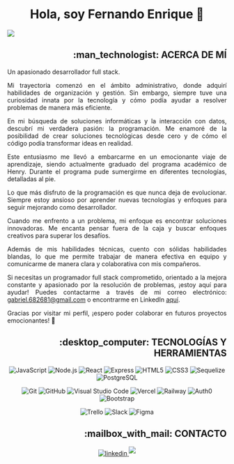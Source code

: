 <h1 align="center">Hola, soy Fernando Enrique 👋</h1>
<img src="https://readme-typing-svg.herokuapp.com?font=Architects+Daughter&color=22EBF7&size=25&center=false&lines=Full+stack+web+developer..."/>

<h2 align="right">:man_technologist: ACERCA DE MÍ</h2>
<section align="justify">
  
Un apasionado desarrollador full stack.

Mi trayectoria comenzó en el ámbito administrativo, donde adquirí habilidades de organización y gestión. Sin embargo, siempre tuve una curiosidad innata por la tecnología y cómo podía ayudar a resolver problemas de manera más eficiente.

En mi búsqueda de soluciones informáticas y la interacción con datos, descubrí mi verdadera pasión: la programación. Me enamoré de la posibilidad de crear soluciones tecnológicas desde cero y de cómo el código podía transformar ideas en realidad.

Este entusiasmo me llevó a embarcarme en un emocionante viaje de aprendizaje, siendo actualmente graduado del programa académico de Henry. Durante el programa pude sumergirme en diferentes tecnologías, detalladas al pie.

Lo que más disfruto de la programación es que nunca deja de evolucionar. Siempre estoy ansioso por aprender nuevas tecnologías y enfoques para seguir mejorando como desarrollador.

Cuando me enfrento a un problema, mi enfoque es encontrar soluciones innovadoras. Me encanta pensar fuera de la caja y buscar enfoques creativos para superar los desafíos.

Además de mis habilidades técnicas, cuento con sólidas habilidades blandas, lo que me permite trabajar de manera efectiva en equipo y comunicarme de manera clara y colaborativa con mis compañeros.

Si necesitas un programador full stack comprometido, orientado a la mejora constante y apasionado por la resolución de problemas, ¡estoy aquí para ayudar! Puedes contactarme a través de mi correo electrónico: gabriel.682681@gmail.com o encontrarme en LinkedIn [aquí](https://www.linkedin.com/in/fernando-enrique/).

Gracias por visitar mi perfil, ¡espero poder colaborar en futuros proyectos emocionantes! 🚀 
</section>

<h2 align="right">:desktop_computer: TECNOLOGÍAS Y HERRAMIENTAS</h2>
<section align="center">

<!--JavaScript, NodeJS, React, Express, HTML, CSS, Sequelize, PostgreSQL -->
![JavaScript](https://img.shields.io/badge/JavaScript%20-%23F7DF1E.svg?style=for-the-badge&logo=javascript&logoColor=black)
![Node.js](https://img.shields.io/badge/Node.js%20-%23339933.svg?style=for-the-badge&logo=node.js&logoColor=white)
![React](https://img.shields.io/badge/React%20-%2361DAFB.svg?style=for-the-badge&logo=react&logoColor=black)
![Express](https://img.shields.io/badge/Express%20-%23000000.svg?style=for-the-badge&logo=express&logoColor=white)
![HTML5](https://img.shields.io/badge/HTML5%20-%23E34F26.svg?style=for-the-badge&logo=html5&logoColor=white)
![CSS3](https://img.shields.io/badge/CSS%20-%231572B6.svg?style=for-the-badge&logo=css3&logoColor=white)
![Sequelize](https://img.shields.io/badge/Sequelize%20-%230096D6.svg?style=for-the-badge&logo=sequelize&logoColor=white)
![PostgreSQL](https://img.shields.io/badge/PostgreSQL%20-%23336791.svg?style=for-the-badge&logo=postgresql&logoColor=white)

<!--Git, GitHub, VSC, Vercel, Railway, Auth0, Bootstrap-->   
![Git](https://img.shields.io/badge/git-%23F05033.svg?style=for-the-badge&logo=git&logoColor=white)
![GitHub](https://img.shields.io/badge/github-%23121011.svg?style=for-the-badge&logo=github&logoColor=white)
![Visual Studio Code](https://img.shields.io/badge/Visual%20Studio%20Code-0078d7.svg?style=for-the-badge&logo=visual-studio-code&logoColor=white)
![Vercel](https://img.shields.io/badge/Vercel%20-%23000000.svg?style=for-the-badge&logo=vercel&logoColor=white)
![Railway](https://img.shields.io/badge/Railway%20-%23000000.svg?style=for-the-badge&logo=railway&logoColor=white)
![Auth0](https://img.shields.io/badge/Auth0%20-%23EB5424.svg?style=for-the-badge&logo=auth0&logoColor=white)
![Bootstrap](https://img.shields.io/badge/Bootstrap%20-%23563D7C.svg?style=for-the-badge&logo=bootstrap&logoColor=white)

<!--Trello, Slack, Figma-->
![Trello](https://img.shields.io/badge/Trello%20-%230079BF.svg?style=for-the-badge&logo=trello&logoColor=white)
![Slack](https://img.shields.io/badge/Slack%20-%234A154B.svg?style=for-the-badge&logo=slack&logoColor=white)
![Figma](https://img.shields.io/badge/Figma%20-%23F24E1E.svg?style=for-the-badge&logo=figma&logoColor=white)
</section>

<h2 align="right">:mailbox_with_mail: CONTACTO</h2>
<section align="center">
<a href="https://www.linkedin.com/in/fernando-enrique/" target="_blank">
<img src="https://img.shields.io/badge/linkedin:  Fernando--Enrique-%2300acee.svg?color=405DE6&style=for-the-badge&logo=linkedin&logoColor=white" alt=linkedin />
</a>
<a href="mailto:gabriel.682681@gmail.com" target="_blank">
<img src="https://img.shields.io/badge/gmail:  gabriel.682681@gmail.com-%23EA4335.svg?style=for-the-badge&logo=gmail&logoColor=white" t=mail style="margin-bottom: 5px;" />
</a>
</section>
